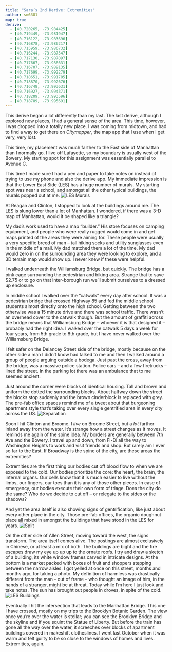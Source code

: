 ```yaml
---
title: "Sara’s 2nd Derive: Extremities"
author: sm6381
map: true
derive:
  - [40.720265, -73.984425]
  - [40.719449, -73.981947]
  - [40.716122, -73.983696]
  - [40.716878, -73.986217]
  - [40.715959, -73.986732]
  - [40.716244, -73.987547]
  - [40.717130, -73.987097]
  - [40.717667, -73.988631]
  - [40.716707, -73.989135]
  - [40.717699, -73.992279]
  - [40.718651, -73.991785]
  - [40.718870, -73.992676]
  - [40.716748, -73.993631]
  - [40.716927, -73.994371]
  - [40.718209, -73.993596]
  - [40.718789, -73.995691]
---
```


This derive began a lot differently than my last. The last derive, although I explored new places, I had a general sense of the area. This time, however, I was dropped into a totally new place. I was coming from midtown, and had to find a way to get there on _Citymapper_, the map app that I use when I get very, very lost.

This time, my placement was much farther to the East side of Manhattan than I normally go. I live off Lafayette, so my boundary is usually west of the Bowery. My starting spot for this assignment was essentially parallel to Avenue C.

This time I made sure I had a pen and paper to take notes on instead of trying to use my phone and also the derive app. My immediate impression is that the Lower East Side (LES) has a huge number of murals. My starting spot was near a school, and amongst all the other typical buildings, the murals popped out at me.
![LES Murals](https://i.imgur.com/zsfaRdJ.jpg)

At Reagan and Clinton, I stopped to look at the buildings around me. The LES is slung lower than a lot of Manhattan. I wondered, if there was a 3-D map of Manhattan, would it be shaped like a triangle?

My dad’s work used to have a map “builder.” His store focuses on camping equipment, and people who were really rugged would come in and get maps printed of the areas they were aiming for. These people were usually a very specific breed of man – tall hiking socks and utility sunglasses even in the middle of a mall. My dad matched them a lot of the time. My dad would zero in on the surrounding area they were looking to explore, and a 3D terrain map would show up. I never knew if these were helpful.

I walked underneath the Williamsburg Bridge, but quickly. The bridge has a pink cage surrounding the pedestrian and biking area. Strange that to save $2.75 or to go on that inter-borough run we’ll submit ourselves to a dressed up enclosure.

In middle school I walked over the “catwalk” every day after school. It was a pedestrian bridge that crossed Highway 85 and fed the middle school students almost directly onto the high school. Getting between the two otherwise was a 15 minute drive and there was school traffic. There wasn’t an overhead cover to the catwalk though. But the amount of graffiti across the bridge means that Williamsburg Bridge – whoever it is that designed it – probably had the right idea. I walked over the catwalk 5 days a week for four years, from 5th grade to 8th grade, but I have never walked over the Williamsburg Bridge.


I felt safer on the Delancey Street side of the bridge, mostly because on the other side a man I didn’t know had talked to me and then I walked around a group of people arguing outside a bodega. Just past the cross, away from the bridge, was a massive police station. Police cars – and a few firetrucks – lined the street. In the parking lot there was an ambulance that to me seemed ancient.

Just around the corner were blocks of identical housing. Tall and brown and uniform the dotted the surrounding blocks. About halfway down the street the blocks stop suddenly and the brown cinderblock is replaced with grey. The pre-fab office spaces remind me of a tweet about that burgeoning apartment style that’s taking over every single gentrified area in every city across the US.  ![Separation](https://imgur.com/a/tUQOy)

Soon I hit Clinton and Broome. I _live_ on Broome Street, but a _lot_ farther inland away from the water. It’s strange how a street changes as it moves. It reminds me again of the spine idea. My borders are generally between 7th Ave and the Bowery. I travel up and down, from Fi-Di all the way to Washington Heights to work and visit friends and shop. But rarely am I ever so far to the East. If Broadway is the spine of the city, are these areas the extremities?

Extremities are the first thing our bodies cut off blood flow to when we are exposed to the cold. Our bodies prioritize the core: the heart, the brain, the internal organs. Our cells know that it is much easier to live without the limbs, our fingers, our toes than it is any of those other pieces. In case of emergency, our bodies execute their own form of triage. Does the city do the same? Who do we decide to cut off – or relegate to the sides or the shadows?

And yet the area itself is also showing signs of gentrification, like just about every other place in the city.  Those pre-fab offices, the organic doughnut place all mixed in amongst the buildings that have stood in the LES for years.
![Split](https://imgur.com/a/uazNG)

On the other side of Allen Street, moving toward the west, the signs transform. The area itself comes alive. The postings are almost exclusively in Chinese, or at least a mix of both. The buildings are bight and the fire escapes draw my eye up up up to the ornate roofs. I try and draw a sketch of a building, its white window frames carved in intricate designs. At the bottom is a market packed with boxes of fruit and shoppers stepping between the narrow aisles. I got yelled at once on this street, months and months ago,  for taking a photo. My definition of harmless was drastically different from the man – out of frame – who thought an image of him, in the hands of a stranger, might be at threat. Today while I’m here I just look and take notes. The sun has brought out people in droves, in spite of the cold.
![LES Buildings](https://imgur.com/a/NlEPF)

Eventually I hit the intersection that leads to the Manhattan Bridge. This one I have crossed, mostly on my trips to the Brooklyn Botanic Garden. The view once you’re over the water is stellar; you can see the Brooklyn Bridge and the skyline and if you squint the Statue of Liberty. But before the train has gone all the way over the water, it screeches over blocks of apartment buildings covered in makeshift clotheslines. I went last October when it was warm and felt guilty to be so close to the windows of homes and lives. Extremities, again.
